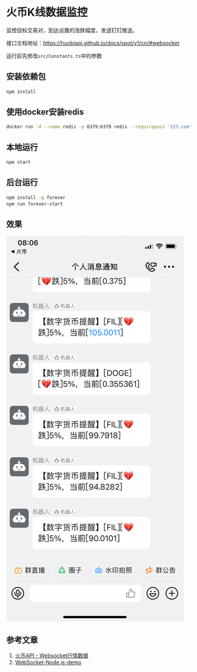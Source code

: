 # 火币K线数据监控

监控目标交易对，到达设置的涨跌幅度，发送钉钉推送。

接口文档地址：https://huobiapi.github.io/docs/spot/v1/cn/#websocket

运行前先修改`src/Constants.ts`中的参数


## 安装依赖包

```bash
npm install
```

## 使用docker安装redis
```bash
docker run -d --name redis -p 6379:6379 redis --requirepass '123.com'
```

## 本地运行

```bash
npm start
```

## 后台运行

```bash
npm install -g forever
npm run forever-start
```

## 效果

![](imgs/1.png)


## 参考文章

1. [火币API - Websocket行情数据](https://huobiapi.github.io/docs/spot/v1/cn/#websocket)
2. [WebSocket-Node.js-demo](https://github.com/huobiapi/WebSocket-Node.js-demo)
